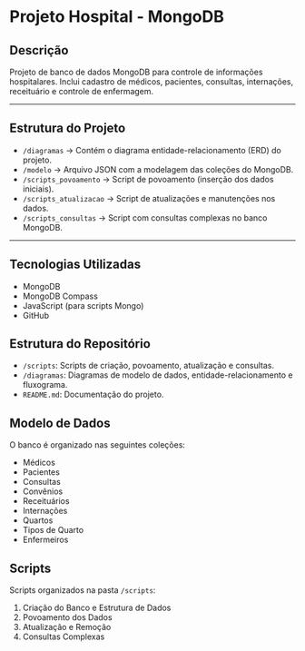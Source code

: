 # Projeto Hospital - MongoDB

## Descrição
Projeto de banco de dados MongoDB para controle de informações hospitalares. Inclui cadastro de médicos, pacientes, consultas, internações, receituário e controle de enfermagem.

---

## Estrutura do Projeto

- `/diagramas` → Contém o diagrama entidade-relacionamento (ERD) do projeto.
- `/modelo` → Arquivo JSON com a modelagem das coleções do MongoDB.
- `/scripts_povoamento` → Script de povoamento (inserção dos dados iniciais).
- `/scripts_atualizacao` → Script de atualizações e manutenções nos dados.
- `/scripts_consultas` → Script com consultas complexas no banco MongoDB.

---

## Tecnologias Utilizadas

- MongoDB
- MongoDB Compass
- JavaScript (para scripts Mongo)
- GitHub

## Estrutura do Repositório
- `/scripts`: Scripts de criação, povoamento, atualização e consultas.
- `/diagramas`: Diagramas de modelo de dados, entidade-relacionamento e fluxograma.
- `README.md`: Documentação do projeto.

## Modelo de Dados
O banco é organizado nas seguintes coleções:
- Médicos
- Pacientes
- Consultas
- Convênios
- Receituários
- Internações
- Quartos
- Tipos de Quarto
- Enfermeiros

## Scripts
Scripts organizados na pasta `/scripts`:
1. Criação do Banco e Estrutura de Dados
2. Povoamento dos Dados
3. Atualização e Remoção
4. Consultas Complexas
